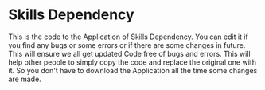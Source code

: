# Skills Dependency
This is the code to the Application of Skills Dependency. You can edit it if you find any bugs or some errors or if there are some changes in future. This will ensure we all get updated Code free of bugs and errors.
This will help other people to simply copy the code and replace the original one with it. So you don't have to download the Application all the time some changes are made.
